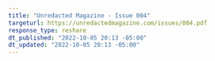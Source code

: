```yaml
---
title: "Unredacted Magazine - Issue 004"
targeturl: https://unredactedmagazine.com/issues/004.pdf 
response_type: reshare
dt_published: "2022-10-05 20:13 -05:00"
dt_updated: "2022-10-05 20:13 -05:00"
---
```

